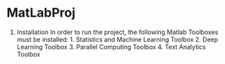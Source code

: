 # MatLabProj

1. Installation
	In order to run the project, the following Matlab Toolboxes must be installed: 
		1. Statistics and Machine Learning Toolbox
		2. Deep Learning Toolbox
		3. Parallel Computing Toolbox
        4. Text Analytics Toolbox